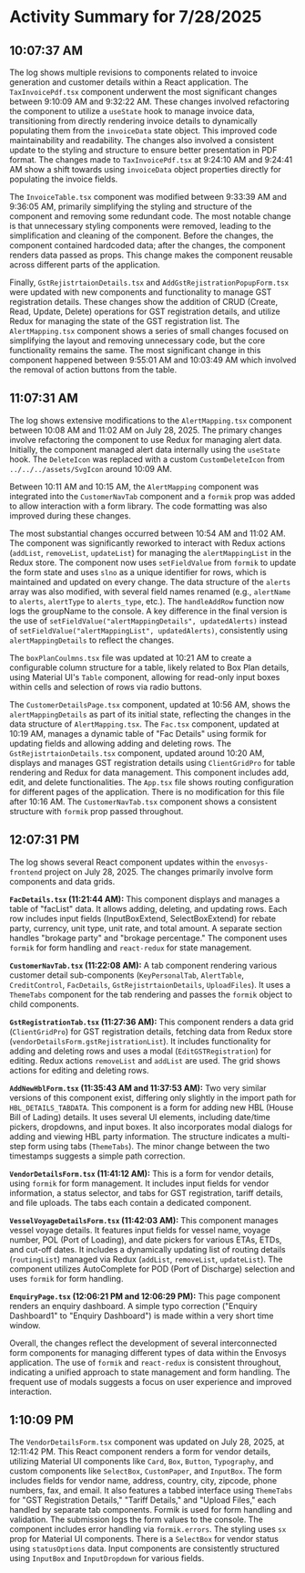 # Activity Summary for 7/28/2025

## 10:07:37 AM
The log shows multiple revisions to components related to invoice generation and customer details within a React application.  The `TaxInvoicePdf.tsx` component underwent the most significant changes between 9:10:09 AM and 9:32:22 AM.  These changes involved refactoring the component to utilize a `useState` hook to manage invoice data, transitioning from directly rendering invoice details to dynamically populating them from the `invoiceData` state object. This improved code maintainability and readability. The changes also involved a consistent update to the styling and structure to ensure better presentation in PDF format.  The changes made to `TaxInvoicePdf.tsx` at  9:24:10 AM and 9:24:41 AM show a shift towards using `invoiceData` object properties directly for populating the invoice fields.

The `InvoiceTable.tsx` component was modified between 9:33:39 AM and 9:36:05 AM, primarily simplifying the styling and structure of the component and removing some redundant code.  The most notable change is that unnecessary styling components were removed, leading to the simplification and cleaning of the component. Before the changes, the component contained hardcoded data; after the changes, the component renders data passed as props. This change makes the component reusable across different parts of the application.

Finally, `GstRejistrtaionDetails.tsx` and `AddGstRejistrationPopupForm.tsx` were updated with new components and functionality to manage GST registration details.  These changes show the addition of  CRUD (Create, Read, Update, Delete) operations for GST registration details, and  utilize Redux for managing the state of the GST registration list.  The `AlertMapping.tsx` component shows a series of small changes focused on simplifying the layout and removing unnecessary code,  but the core functionality remains the same.  The most significant change in this component happened between 9:55:01 AM and 10:03:49 AM which involved the removal of action buttons from the table.


## 11:07:31 AM
The log shows extensive modifications to the `AlertMapping.tsx` component between 10:08 AM and 11:02 AM on July 28, 2025.  The primary changes involve refactoring the component to use Redux for managing alert data. Initially, the component managed alert data internally using the `useState` hook.  The `DeleteIcon` was replaced with a custom `CustomDeleteIcon` from `../../../assets/SvgIcon` around 10:09 AM.

Between 10:11 AM and 10:15 AM, the `AlertMapping` component was integrated into the `CustomerNavTab` component and a `formik` prop was added to allow interaction with a form library.  The code formatting was also improved during these changes.

The most substantial changes occurred between 10:54 AM and 11:02 AM.  The component was significantly reworked to interact with Redux actions (`addList`, `removeList`, `updateList`) for managing the `alertMappingList` in the Redux store. The component now uses `setFieldValue` from `formik` to update the form state and uses `slno` as a unique identifier for rows, which is maintained and updated on every change.  The data structure of the `alerts` array was also modified, with several field names renamed (e.g., `alertName` to `alerts`, `alertType` to `alerts_type`, etc.).  The `handleAddRow` function now logs the groupName to the console.  A key difference in the final version is the use of `setFieldValue("alertMappingDetails", updatedAlerts)` instead of `setFieldValue("alertMappingList", updatedAlerts)`, consistently using `alertMappingDetails` to reflect the changes.

The `boxPlanCoulmns.tsx` file was updated at 10:21 AM to create a configurable column structure for a table, likely related to Box Plan details, using Material UI's `Table` component, allowing for read-only input boxes within cells and selection of rows via radio buttons.

The `CustomerDetailsPage.tsx` component, updated at 10:56 AM, shows the `alertMappingDetails`  as part of its initial state, reflecting the changes in the data structure of `AlertMapping.tsx`. The `Fac.tsx` component, updated at 10:19 AM, manages a dynamic table of "Fac Details" using formik for updating fields and allowing adding and deleting rows.  The `GstRejistrtaionDetails.tsx` component, updated around 10:20 AM, displays and manages GST registration details using `ClientGridPro` for table rendering and Redux for data management.  This component includes add, edit, and delete functionalities.  The `App.tsx` file shows routing configuration for different pages of the application.  There is no modification for this file after 10:16 AM.  The `CustomerNavTab.tsx` component shows a consistent structure with `formik` prop passed throughout.


## 12:07:31 PM
The log shows several React component updates within the `envosys-frontend` project on July 28, 2025.  The changes primarily involve form components and data grids.

**`FacDetails.tsx` (11:21:44 AM):** This component displays and manages a table of "facList" data.  It allows adding, deleting, and updating rows. Each row includes input fields (InputBoxExtend, SelectBoxExtend) for rebate party, currency, unit type, unit rate, and total amount.  A separate section handles "brokage party" and "brokage percentage."  The component uses `formik` for form handling and `react-redux` for state management.

**`CustomerNavTab.tsx` (11:22:08 AM):** A tab component rendering various customer detail sub-components (`KeyPersonalTab`, `AlertTable`, `CreditControl`, `FacDetails`, `GstRejistrtaionDetails`, `UploadFiles`). It uses a `ThemeTabs` component for the tab rendering and passes the `formik` object to child components.

**`GstRegistrationTab.tsx` (11:27:36 AM):** This component renders a data grid (`ClientGridPro`) for GST registration details, fetching data from Redux store (`vendorDetailsForm.gstRejistrationList`).  It includes functionality for adding and deleting rows and uses a modal (`EditGSTRegistration`) for editing. Redux actions `removeList` and `addList` are used.  The grid shows actions for editing and deleting rows.


**`AddNewHblForm.tsx` (11:35:43 AM and 11:37:53 AM):** Two very similar versions of this component exist, differing only slightly in the import path for `HBL_DETAILS_TABDATA`.  This component is a form for adding new HBL (House Bill of Lading) details.  It uses several UI elements, including date/time pickers, dropdowns, and input boxes.  It also incorporates modal dialogs for adding and viewing HBL party information.  The structure indicates a multi-step form using tabs (`ThemeTabs`).  The minor change between the two timestamps suggests a simple path correction.


**`VendorDetailsForm.tsx` (11:41:12 AM):**  This is a form for vendor details, using `formik` for form management. It includes input fields for vendor information, a status selector, and tabs for GST registration, tariff details, and file uploads.  The tabs each contain a dedicated component.

**`VesselVoyageDetailsForm.tsx` (11:42:03 AM):** This component manages vessel voyage details.  It features input fields for vessel name, voyage number, POL (Port of Loading), and date pickers for various ETAs, ETDs, and cut-off dates.  It includes a dynamically updating list of routing details (`routingList`) managed via Redux (`addList`, `removeList`, `updateList`). The component utilizes AutoComplete for POD (Port of Discharge) selection and uses `formik` for form handling.

**`EnquiryPage.tsx` (12:06:21 PM and 12:06:29 PM):**  This page component renders an enquiry dashboard. A simple typo correction ("Enquiry Dashboard1" to "Enquiry Dashboard") is made within a very short time window.


Overall, the changes reflect the development of several interconnected form components for managing different types of data within the Envosys application. The use of `formik` and `react-redux` is consistent throughout, indicating a unified approach to state management and form handling. The frequent use of modals suggests a focus on user experience and improved interaction.


## 1:10:09 PM
The `VendorDetailsForm.tsx` component was updated on July 28, 2025, at 12:11:42 PM.  This React component renders a form for vendor details, utilizing Material UI components like `Card`, `Box`, `Button`, `Typography`, and custom components like `SelectBox`, `CustomPaper`, and `InputBox`.  The form includes fields for vendor name, address, country, city, zipcode, phone numbers, fax, and email.  It also features a tabbed interface using `ThemeTabs` for "GST Registration Details," "Tariff Details," and "Upload Files," each handled by separate tab components. Formik is used for form handling and validation. The submission logs the form values to the console.  The component includes error handling via `formik.errors`.  The styling uses `sx` prop for Material UI components.  There is a `SelectBox` for vendor status using `statusOptions` data.  Input components are consistently structured using `InputBox` and `InputDropdown` for various fields.
